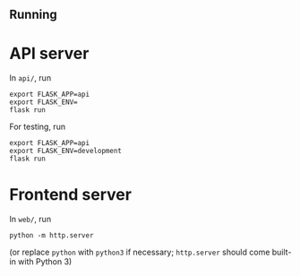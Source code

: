## Running

# API server

In `api/`, run
```
export FLASK_APP=api
export FLASK_ENV=
flask run
```

For testing, run
```
export FLASK_APP=api
export FLASK_ENV=development
flask run
```

# Frontend server

In `web/`, run
```
python -m http.server
```

(or replace `python` with `python3` if necessary; `http.server` should come built-in with Python 3)
